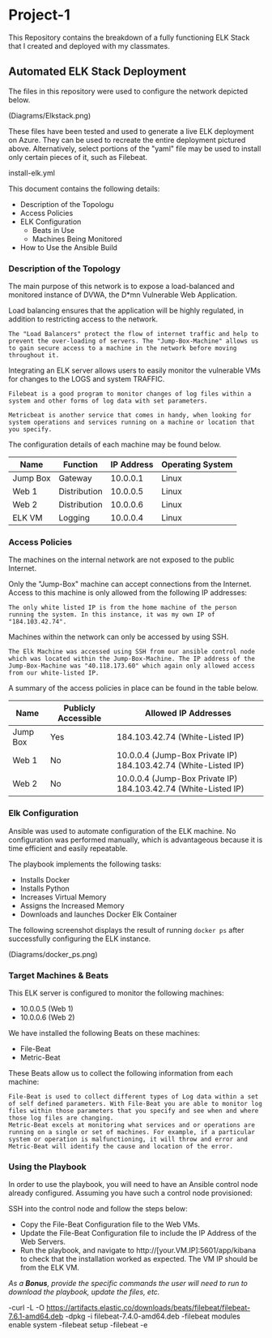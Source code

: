 # Project-1
This Repository contains the breakdown of a fully functioning ELK Stack that I created and deployed with my classmates.

## Automated ELK Stack Deployment

The files in this repository were used to configure the network depicted below.

(Diagrams/Elkstack.png)

These files have been tested and used to generate a live ELK deployment on Azure. They can be used to recreate the entire deployment pictured above. Alternatively, select portions of the "yaml" file may be used to install only certain pieces of it, such as Filebeat.

  install-elk.yml

This document contains the following details:
- Description of the Topologu
- Access Policies
- ELK Configuration
  - Beats in Use
  - Machines Being Monitored
- How to Use the Ansible Build


### Description of the Topology

The main purpose of this network is to expose a load-balanced and monitored instance of DVWA, the D*mn Vulnerable Web Application.

Load balancing ensures that the application will be highly regulated, in addition to restricting access to the network.

    The "Load Balancers" protect the flow of internet traffic and help to prevent the over-loading of servers. The "Jump-Box-Machine" allows us to gain secure access to a machine in the network before moving throughout it.

Integrating an ELK server allows users to easily monitor the vulnerable VMs for changes to the LOGS and system TRAFFIC.

    Filebeat is a good program to monitor changes of log files within a system and other forms of log data with set parameters.

    Metricbeat is another service that comes in handy, when looking for system operations and services running on a machine or location that you specify.

The configuration details of each machine may be found below.

| Name     | Function     | IP Address | Operating System |
|----------|--------------|------------|------------------|
| Jump Box | Gateway      | 10.0.0.1   | Linux            |
| Web 1    | Distribution | 10.0.0.5   | Linux            |
| Web 2    | Distribution | 10.0.0.6   | Linux            |
| ELK VM   | Logging      | 10.0.0.4   | Linux            |    

### Access Policies

The machines on the internal network are not exposed to the public Internet. 

Only the "Jump-Box" machine can accept connections from the Internet. Access to this machine is only allowed from the following IP addresses:

    The only white listed IP is from the home machine of the person running the system. In this instance, it was my own IP of "184.103.42.74".

Machines within the network can only be accessed by using SSH.

    The Elk Machine was accessed using SSH from our ansible control node which was located within the Jump-Box-Machine. The IP address of the Jump-Box-Machine was "40.118.173.60" which again only allowed access from our white-listed IP.  

A summary of the access policies in place can be found in the table below.

| Name     | Publicly Accessible | Allowed IP Addresses                                           |
|----------|---------------------|----------------------------------------------------------------|
| Jump Box | Yes                 | 184.103.42.74 (White-Listed IP)                                |
|  Web 1   | No                  | 10.0.0.4 (Jump-Box Private IP) 184.103.42.74 (White-Listed IP) |
|  Web 2   | No                  | 10.0.0.4 (Jump-Box Private IP) 184.103.42.74 (White-Listed IP) |

### Elk Configuration

Ansible was used to automate configuration of the ELK machine. No configuration was performed manually, which is advantageous because it is time efficient and easily repeatable.
    

The playbook implements the following tasks:

- Installs Docker
- Installs Python
- Increases Virtual Memory
- Assigns the Increased Memory
- Downloads and launches Docker Elk Container 

The following screenshot displays the result of running `docker ps` after successfully configuring the ELK instance.

(Diagrams/docker_ps.png)

### Target Machines & Beats

This ELK server is configured to monitor the following machines:

- 10.0.0.5 (Web 1)
- 10.0.0.6 (Web 2)

We have installed the following Beats on these machines:
- File-Beat
- Metric-Beat

These Beats allow us to collect the following information from each machine:

    File-Beat is used to collect different types of Log data within a set of self defined parameters. With File-Beat you are able to monitor log files within those parameters that you specify and see when and where those log files are changing.
    Metric-Beat excels at monitoring what services and or operations are running on a single or set of machines. For example, if a particular system or operation is malfunctioning, it will throw and error and Metric-Beat will identify the cause and location of the error.

### Using the Playbook
In order to use the playbook, you will need to have an Ansible control node already configured. Assuming you have such a control node provisioned: 

SSH into the control node and follow the steps below:
- Copy the File-Beat Configuration file to the Web VMs.
- Update the File-Beat Configuration file to include the IP Address of the Web Servers. 
- Run the playbook, and navigate to http://[your.VM.IP]:5601/app/kibana  to check that the installation worked as expected. The VM IP should be from the ELK VM.


_As a **Bonus**, provide the specific commands the user will need to run to download the playbook, update the files, etc._

-curl -L -O https://artifacts.elastic.co/downloads/beats/filebeat/filebeat-7.6.1-amd64.deb
-dpkg -i filebeat-7.4.0-amd64.deb
-filebeat modules enable system
-filebeat setup
-filebeat -e
